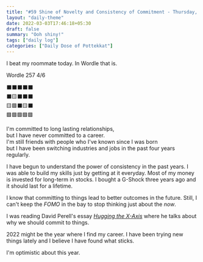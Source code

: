 ```yaml
---
title: "#59 Shine of Novelty and Consistency of Commitment - Thursday, 3rd March 2022"
layout: "daily-theme"
date: 2022-03-03T17:46:18+05:30
draft: false
summary: "Ooh shiny!"
tags: ["daily log"]
categories: ["Daily Dose of Pottekkat"]
---
```


I beat my roommate today. In Wordle that is.

Wordle 257 4/6

⬛⬛⬛⬛⬛\
⬛🟨⬛⬛⬛\
🟨🟩⬛🟨⬛\
🟩🟩🟩🟩🟩

I'm committed to long lasting relationships,\
but I have never committed to a career.\
I'm still friends with people who I've known since I was born\
but I have been switching industries and jobs in the past four years regularly.

I have begun to understand the power of consistency in the past years. I was able to build my skills just by getting at it everyday. Most of my money is invested for long-term in stocks. I bought a G-Shock three years ago and it should last for a lifetime.

I know that committing to things lead to better outcomes in the future. Still, I can't keep the _FOMO_ in the bay to stop thinking just about the _now_.

I was reading David Perell's essay _[Hugging the X-Axis](https://perell.com/essay/hugging-the-x-axis/)_ where he talks about why we should commit to things.

2022 might be the year where I find my career. I have been trying new things lately and I believe I have found what sticks.

I'm optimistic about this year.
